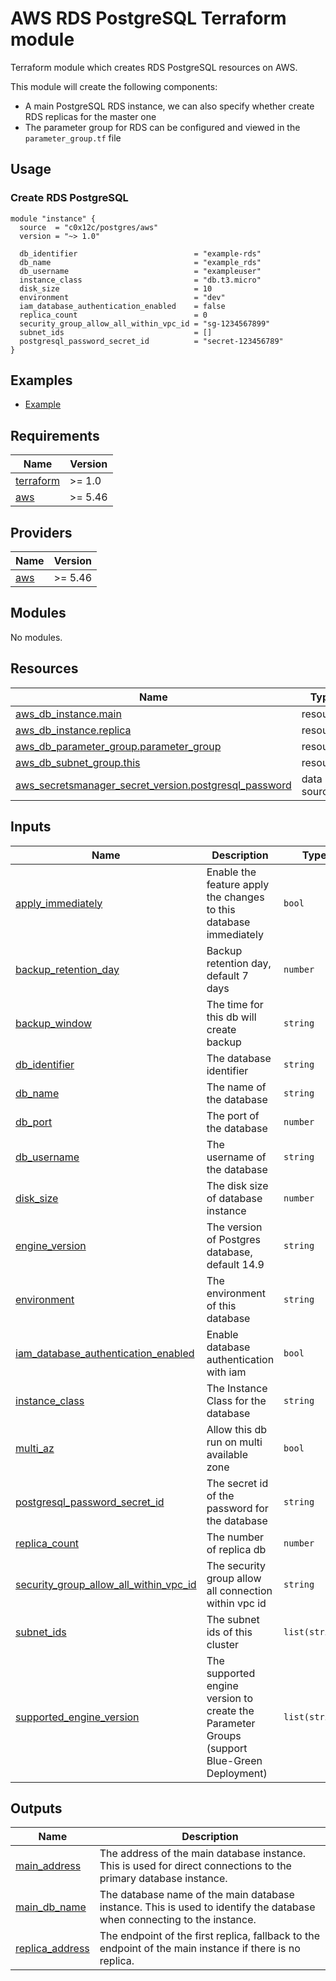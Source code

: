 # AWS RDS PostgreSQL Terraform module
Terraform module which creates RDS PostgreSQL resources on AWS.

This module will create the following components:
- A main PostgreSQL RDS instance, we can also specify whether create RDS replicas for the master one
- The parameter group for RDS can be configured and viewed in the `parameter_group.tf` file

## Usage
### Create RDS PostgreSQL
```hcl
module "instance" {
  source  = "c0x12c/postgres/aws"
  version = "~> 1.0"

  db_identifier                          = "example-rds"
  db_name                                = "example_rds"
  db_username                            = "exampleuser"
  instance_class                         = "db.t3.micro"
  disk_size                              = 10
  environment                            = "dev"
  iam_database_authentication_enabled    = false
  replica_count                          = 0
  security_group_allow_all_within_vpc_id = "sg-1234567899"
  subnet_ids                             = []
  postgresql_password_secret_id          = "secret-123456789"
}
```

## Examples
- [Example](./examples/complete/)

<!-- BEGIN_TF_DOCS -->
## Requirements

| Name | Version |
|------|---------|
| <a name="requirement_terraform"></a> [terraform](#requirement\_terraform) | >= 1.0 |
| <a name="requirement_aws"></a> [aws](#requirement\_aws) | >= 5.46 |

## Providers

| Name | Version |
|------|---------|
| <a name="provider_aws"></a> [aws](#provider\_aws) | >= 5.46 |

## Modules

No modules.

## Resources

| Name | Type |
|------|------|
| [aws_db_instance.main](https://registry.terraform.io/providers/hashicorp/aws/latest/docs/resources/db_instance) | resource |
| [aws_db_instance.replica](https://registry.terraform.io/providers/hashicorp/aws/latest/docs/resources/db_instance) | resource |
| [aws_db_parameter_group.parameter_group](https://registry.terraform.io/providers/hashicorp/aws/latest/docs/resources/db_parameter_group) | resource |
| [aws_db_subnet_group.this](https://registry.terraform.io/providers/hashicorp/aws/latest/docs/resources/db_subnet_group) | resource |
| [aws_secretsmanager_secret_version.postgresql_password](https://registry.terraform.io/providers/hashicorp/aws/latest/docs/data-sources/secretsmanager_secret_version) | data source |

## Inputs

| Name | Description | Type | Default | Required |
|------|-------------|------|---------|:--------:|
| <a name="input_apply_immediately"></a> [apply\_immediately](#input\_apply\_immediately) | Enable the feature apply the changes to this database immediately | `bool` | `true` | no |
| <a name="input_backup_retention_day"></a> [backup\_retention\_day](#input\_backup\_retention\_day) | Backup retention day, default 7 days | `number` | `7` | no |
| <a name="input_backup_window"></a> [backup\_window](#input\_backup\_window) | The time for this db will create backup | `string` | `"01:00-03:00"` | no |
| <a name="input_db_identifier"></a> [db\_identifier](#input\_db\_identifier) | The database identifier | `string` | n/a | yes |
| <a name="input_db_name"></a> [db\_name](#input\_db\_name) | The name of the database | `string` | n/a | yes |
| <a name="input_db_port"></a> [db\_port](#input\_db\_port) | The port of the database | `number` | `5432` | no |
| <a name="input_db_username"></a> [db\_username](#input\_db\_username) | The username of the database | `string` | n/a | yes |
| <a name="input_disk_size"></a> [disk\_size](#input\_disk\_size) | The disk size of database instance | `number` | n/a | yes |
| <a name="input_engine_version"></a> [engine\_version](#input\_engine\_version) | The version of Postgres database, default 14.9 | `string` | `"16.4"` | no |
| <a name="input_environment"></a> [environment](#input\_environment) | The environment of this database | `string` | n/a | yes |
| <a name="input_iam_database_authentication_enabled"></a> [iam\_database\_authentication\_enabled](#input\_iam\_database\_authentication\_enabled) | Enable database authentication with iam | `bool` | n/a | yes |
| <a name="input_instance_class"></a> [instance\_class](#input\_instance\_class) | The Instance Class for the database | `string` | `"db.m5.large"` | no |
| <a name="input_multi_az"></a> [multi\_az](#input\_multi\_az) | Allow this db run on multi available zone | `bool` | `false` | no |
| <a name="input_postgresql_password_secret_id"></a> [postgresql\_password\_secret\_id](#input\_postgresql\_password\_secret\_id) | The secret id of the password for the database | `string` | n/a | yes |
| <a name="input_replica_count"></a> [replica\_count](#input\_replica\_count) | The number of replica db | `number` | n/a | yes |
| <a name="input_security_group_allow_all_within_vpc_id"></a> [security\_group\_allow\_all\_within\_vpc\_id](#input\_security\_group\_allow\_all\_within\_vpc\_id) | The security group allow all connection within vpc id | `string` | n/a | yes |
| <a name="input_subnet_ids"></a> [subnet\_ids](#input\_subnet\_ids) | The subnet ids of this cluster | `list(string)` | n/a | yes |
| <a name="input_supported_engine_version"></a> [supported\_engine\_version](#input\_supported\_engine\_version) | The supported engine version to create the Parameter Groups (support Blue-Green Deployment) | `list(string)` | <pre>[<br/>  "16"<br/>]</pre> | no |

## Outputs

| Name | Description |
|------|-------------|
| <a name="output_main_address"></a> [main\_address](#output\_main\_address) | The address of the main database instance. This is used for direct connections to the primary database instance. |
| <a name="output_main_db_name"></a> [main\_db\_name](#output\_main\_db\_name) | The database name of the main database instance. This is used to identify the database when connecting to the instance. |
| <a name="output_replica_address"></a> [replica\_address](#output\_replica\_address) | The endpoint of the first replica, fallback to the endpoint of the main instance if there is no replica. |
<!-- END_TF_DOCS -->